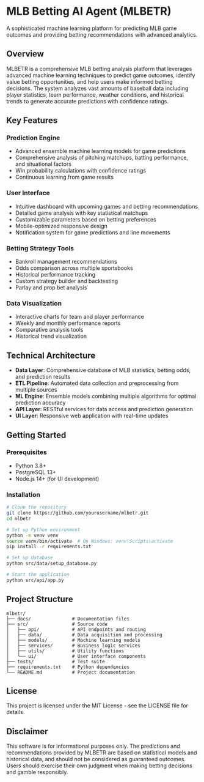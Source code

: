 # MLB Betting AI Agent (MLBETR)

A sophisticated machine learning platform for predicting MLB game outcomes and providing betting recommendations with advanced analytics.

## Overview

MLBETR is a comprehensive MLB betting analysis platform that leverages advanced machine learning techniques to predict game outcomes, identify value betting opportunities, and help users make informed betting decisions. The system analyzes vast amounts of baseball data including player statistics, team performance, weather conditions, and historical trends to generate accurate predictions with confidence ratings.

## Key Features

### Prediction Engine
- Advanced ensemble machine learning models for game predictions
- Comprehensive analysis of pitching matchups, batting performance, and situational factors
- Win probability calculations with confidence ratings
- Continuous learning from game results

### User Interface
- Intuitive dashboard with upcoming games and betting recommendations
- Detailed game analysis with key statistical matchups
- Customizable parameters based on betting preferences
- Mobile-optimized responsive design
- Notification system for game predictions and line movements

### Betting Strategy Tools
- Bankroll management recommendations
- Odds comparison across multiple sportsbooks
- Historical performance tracking
- Custom strategy builder and backtesting
- Parlay and prop bet analysis

### Data Visualization
- Interactive charts for team and player performance
- Weekly and monthly performance reports
- Comparative analysis tools
- Historical trend visualization

## Technical Architecture

- **Data Layer**: Comprehensive database of MLB statistics, betting odds, and prediction results
- **ETL Pipeline**: Automated data collection and preprocessing from multiple sources
- **ML Engine**: Ensemble models combining multiple algorithms for optimal prediction accuracy
- **API Layer**: RESTful services for data access and prediction generation
- **UI Layer**: Responsive web application with real-time updates

## Getting Started

### Prerequisites
- Python 3.8+
- PostgreSQL 13+
- Node.js 14+ (for UI development)

### Installation
```bash
# Clone the repository
git clone https://github.com/yourusername/mlbetr.git
cd mlbetr

# Set up Python environment
python -m venv venv
source venv/bin/activate  # On Windows: venv\Scripts\activate
pip install -r requirements.txt

# Set up database
python src/data/setup_database.py

# Start the application
python src/api/app.py
```

## Project Structure
```
mlbetr/
├── docs/               # Documentation files
├── src/                # Source code
│   ├── api/            # API endpoints and routing
│   ├── data/           # Data acquisition and processing
│   ├── models/         # Machine learning models
│   ├── services/       # Business logic services
│   ├── utils/          # Utility functions
│   └── ui/             # User interface components
├── tests/              # Test suite
├── requirements.txt    # Python dependencies
└── README.md           # Project documentation
```

## License

This project is licensed under the MIT License - see the LICENSE file for details.

## Disclaimer

This software is for informational purposes only. The predictions and recommendations provided by MLBETR are based on statistical models and historical data, and should not be considered as guaranteed outcomes. Users should exercise their own judgment when making betting decisions and gamble responsibly.

